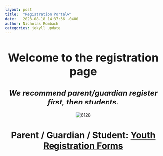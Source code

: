 ```yaml
---
layout: post
title:  "Registration Portal🌀"
date:   2023-08-18 14:37:36 -0400
author: Nicholas Rombach
categories: jekyll update
---
```

<div align="center">
  <h1 style="font-size: 36px;">Welcome to the registration page</h1>
  <h2 style="font-size: 24px;"><em>We recommend <strong>parent/guardian register first</strong>, then students.</em></h2>
</div>

<p align="center">
  <img src="{{ site.baseurl }}/assets/images/6128.png" alt="6128">
</p>

<!-- <img src="/../_assets/images/6128.png" alt="6128"> -->
<div align="center">
  <h1>Parent / Guardian / Student: <a href="https://www.firstinspires.org/resource-library/youth-registration-system" target="_blank">Youth Registration Forms</a></h1>
</div>

<!-- [FIRSTregforms]: https://www.firstinspires.org/resource-library/youth-registration-system -->
